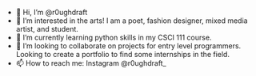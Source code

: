 - 👋 Hi, I’m @r0ughdraft
- 👀 I’m interested in the arts! I am a poet, fashion designer, mixed media artist, and student. 
- 🌱 I’m currently learning python skills in my CSCI 111 course. 
- 💞️ I’m looking to collaborate on projects for entry level programmers. Looking to create a portfolio to find some internships in the field. 
- 📫 How to reach me: Instagram @r0ughdraft_

<!---
r0ughdraft/r0ughdraft is a ✨ special ✨ repository because its `README.md` (this file) appears on your GitHub profile.
You can click the Preview link to take a look at your changes.
--->

